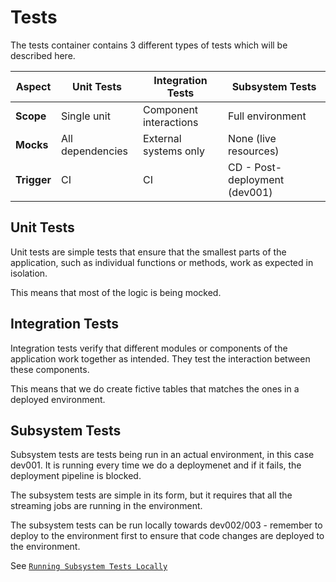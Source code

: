 # Tests

The tests container contains 3 different types of tests which will be described here.

| **Aspect**        | Unit Tests               | Integration Tests         | Subsystem Tests               |
|-------------------|--------------------------|---------------------------|-------------------------------|
| **Scope**         | Single unit              | Component interactions    | Full environment              |
| **Mocks**         | All dependencies         | External systems only     | None (live resources)         |
| **Trigger**       | CI                       | CI                        | CD - Post-deployment (dev001) |

## Unit Tests

Unit tests are simple tests that ensure that the smallest parts of the application, such as individual functions or
 methods, work as expected in isolation.

This means that most of the logic is being mocked.

## Integration Tests

Integration tests verify that different modules or components of the application work together as intended.
They test the interaction between these components.

This means that we do create fictive tables that matches the ones in a deployed environment.

## Subsystem Tests

Subsystem tests are tests being run in an actual environment, in this case dev001. It is running every time
we do a deploymenet and if it fails, the deployment pipeline is blocked.

The subsystem tests are simple in its form, but it requires that all the streaming jobs are running in the environment.

The subsystem tests can be run locally towards dev002/003 - remember to deploy to the environment first to ensure that
code changes are deployed to the environment.

See [`Running Subsystem Tests Locally`](./subsystem_tests/README.md)
